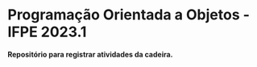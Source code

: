 # Programação Orientada a Objetos - IFPE 2023.1
**Repositório para registrar atividades da cadeira.**
